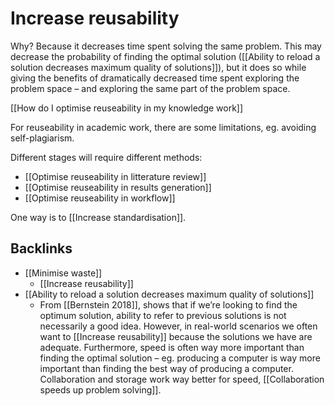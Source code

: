 # Increase reusability
Why? Because it decreases time spent solving the same problem. This may decrease the probability of finding the optimal solution ([[Ability to reload a solution decreases maximum quality of solutions]]), but it does so while giving the benefits of dramatically decreased time spent exploring the problem space – and exploring the same part of the problem space.

[[How do I optimise reuseability in my knowledge work]]

For reuseability in academic work, there are some limitations, eg. avoiding self-plagiarism.

Different stages will require different methods:
* [[Optimise reuseability in litterature review]]
* [[Optimise reuseability in results generation]]
* [[Optimise reuseability in workflow]]

One way is to [[Increase standardisation]].

## Backlinks
* [[Minimise waste]]
	* [[Increase reusability]]
* [[Ability to reload a solution decreases maximum quality of solutions]]
	* From [[Bernstein 2018]], shows that if we’re looking to find the optimum solution, ability to refer to previous solutions is not necessarily a good idea. However, in real-world scenarios we often want to [[Increase reusability]] because the solutions we have are adequate. Furthermore, speed is often way more important than finding the optimal solution – eg. producing a computer is way more important than finding the best way of producing a computer. Collaboration and storage work way better for speed, [[Collaboration speeds up problem solving]].

<!-- #work -->

<!-- {BearID:C77ACF5F-6845-4693-B979-51778637417B-15756-0000130BC2E9021A} -->
